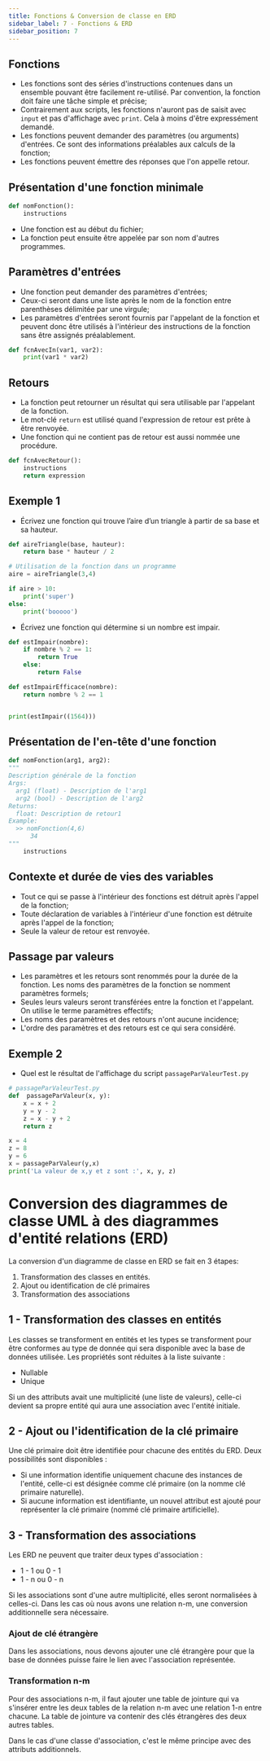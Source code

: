 ```yaml
---
title: Fonctions & Conversion de classe en ERD
sidebar_label: 7 - Fonctions & ERD
sidebar_position: 7
---
```


## Fonctions
* Les fonctions sont des séries d'instructions contenues dans un ensemble pouvant être facilement re-utilisé. Par convention, la fonction doit faire une tâche simple et précise;
* Contrairement aux scripts, les fonctions n'auront pas de saisit avec `input` et pas d'affichage avec `print`. Cela à moins d'être expressément demandé.
* Les fonctions peuvent demander des paramètres (ou arguments) d'entrées. Ce sont des informations préalables aux calculs de la fonction;
* Les fonctions peuvent émettre des réponses que l'on appelle retour.

## Présentation d'une fonction minimale
~~~python
def nomFonction():
    instructions

~~~

* Une fonction est au début du fichier;
* La fonction peut ensuite être appelée par son nom d'autres programmes.

## Paramètres d'entrées
* Une fonction peut demander des paramètres d'entrées;
* Ceux-ci seront dans une liste après le nom de la fonction entre parenthèses délimitée par une virgule;
* Les paramètres d'entrées seront fournis par l'appelant de la fonction et peuvent donc être utilisés à l'intérieur des instructions de la fonction sans être assignés préalablement.

~~~python
def fcnAvecIn(var1, var2):
    print(var1 * var2)

~~~

## Retours
* La fonction peut retourner un résultat qui sera utilisable par l'appelant de la fonction.
* Le mot-clé `return` est utilisé quand l'expression de retour est prête à être renvoyée.
* Une fonction qui ne contient pas de retour est aussi nommée une procédure.

~~~python
def fcnAvecRetour():
    instructions
    return expression
~~~

## Exemple 1
* Écrivez une fonction qui trouve l’aire d’un triangle à partir de sa base et sa hauteur.

~~~python
def aireTriangle(base, hauteur):
    return base * hauteur / 2

# Utilisation de la fonction dans un programme
aire = aireTriangle(3,4)

if aire > 10:
    print('super')
else:
    print('booooo')
~~~

* Écrivez une fonction qui détermine si un nombre est impair.

~~~python
def estImpair(nombre):
    if nombre % 2 == 1:
        return True
    else:
        return False

def estImpairEfficace(nombre):
    return nombre % 2 == 1


print(estImpair((1564)))
~~~

## Présentation de l'en-tête d'une fonction
~~~python
def nomFonction(arg1, arg2):
"""
Description générale de la fonction
Args:
  arg1 (float) - Description de l'arg1
  arg2 (bool) - Description de l'arg2
Returns:
  float: Description de retour1
Example:
  >> nomFonction(4,6)
      34
"""
    instructions
~~~

## Contexte et durée de vies des variables
* Tout ce qui se passe à l'intérieur des fonctions est détruit après l'appel de la fonction;
* Toute déclaration de variables à l'intérieur d'une fonction est détruite après l'appel de la fonction;
* Seule la valeur de retour est renvoyée.

## Passage par valeurs
* Les paramètres et les retours sont renommés pour la durée de la fonction. Les noms des paramètres de la fonction se nomment paramètres formels;
* Seules leurs valeurs seront transférées entre la fonction et l'appelant. On utilise le terme paramètres effectifs;
* Les noms des paramètres et des retours n'ont aucune incidence;
* L'ordre des paramètres et des retours est ce qui sera considéré.

## Exemple 2
* Quel est le résultat de l'affichage du script `passageParValeurTest.py`

~~~python
# passageParValeurTest.py
def  passageParValeur(x, y):
    x = x + 2
    y = y - 2
    z = x - y + 2
    return z

x = 4
z = 8
y = 6
x = passageParValeur(y,x)
print('La valeur de x,y et z sont :', x, y, z)
~~~

# Conversion des diagrammes de classe UML à des diagrammes d'entité relations (ERD)

La conversion d'un diagramme de classe en ERD se fait en 3 étapes:

1. Transformation des classes en entités.
2. Ajout ou identification de clé primaires
3. Transformation des associations

## 1 - Transformation des classes en entités

Les classes se transforment en entités et les types se transforment pour être conformes au type de donnée qui sera disponible avec la base de données utilisée. Les propriétés sont réduites à la liste suivante :

* Nullable
* Unique

Si un des attributs avait une multiplicité (une liste de valeurs), celle-ci devient sa propre entité qui aura une association avec l'entité initiale.

## 2 - Ajout ou l'identification de la clé primaire

Une clé primaire doit être identifiée pour chacune des entités du ERD. Deux possibilités sont disponibles :

* Si une information identifie uniquement chacune des instances de l'entité, celle-ci est désignée comme clé primaire (on la nomme clé primaire naturelle).
* Si aucune information est identifiante, un nouvel attribut est ajouté pour représenter la clé primaire (nommé clé primaire artificielle).

## 3 - Transformation des associations
Les ERD ne peuvent que traiter deux types d'association :

* 1 - 1 ou 0 - 1
* 1 - n ou 0 - n

Si les associations sont d'une autre multiplicité, elles seront normalisées à celles-ci. Dans les cas où nous avons une relation n-m, une conversion additionnelle sera nécessaire.

### Ajout de clé étrangère

Dans les associations, nous devons ajouter une clé étrangère pour que la base de données puisse faire le lien avec l'association représentée.

### Transformation n-m

Pour des associations n-m, il faut ajouter une table de jointure qui va s'insérer entre les deux tables de la relation n-m avec une relation 1-n entre chacune. La table de jointure va contenir des clés étrangères des deux autres tables.

Dans le cas d'une classe d'association, c'est le même principe avec des attributs additionnels.
